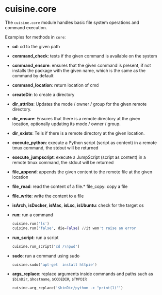 # cuisine.core

The `cuisine.core` module handles basic file system operations and command execution.

Examples for methods in `core`:

- **cd**: cd to the given path
- **command_check**: tests if the given command is available on the system
- **command_ensure**: ensures that the given command is present, if not installs the package with the given name, which is the same as the command by default
- **command_location**: return location of cmd
- **createDir**: to create a directory
- **dir_attribs**: Updates the mode / owner / group for the given remote directory.
- **dir_ensure**: Ensures that there is a remote directory at the given location, optionally updating its mode / owner / group.
- **dir_exists**: Tells if there is a remote directory at the given location.
- **execute_python**: execute a Python script (script as content) in a remote tmux command, the stdout will be returned
- **execute_jumpscript**: execute a JumpScript (script as content) in a remote tmux command, the stdout will be returned
- **file_append**: appends the given content to the remote file at the given location
- **file_read**: read the content of a file.* file_copy: copy a file
- **file_write**: write the content to a file
- **isArch**, **isDocker**, **isMac**, **isLxc**, **isUbuntu**: check for the target os
- **run**: run a command

  ```python
  cuisine.run('ls')
  cuisine.run('false', die=False) //it won't raise an error
  ```

- **run_script**: run a script

  ```python
  cuisine.run_script('cd /\npwd')
  ```

- **sudo**: run a command using sudo

  ```python
  cuisine.sudo('apt-get  install httpie')
  ```

- **args_replace**: replace arguments inside commands and paths such as `$binDir`, `$hostname`, `$CODEDIR`, `$TMPDIR`

  ```python
  cuisine.arg_replace('$binDir/python -c "print(1)"')
  ```
